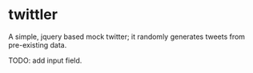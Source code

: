 # twittler

A simple, jquery based mock twitter; it randomly generates tweets from pre-existing data.

TODO: add input field.